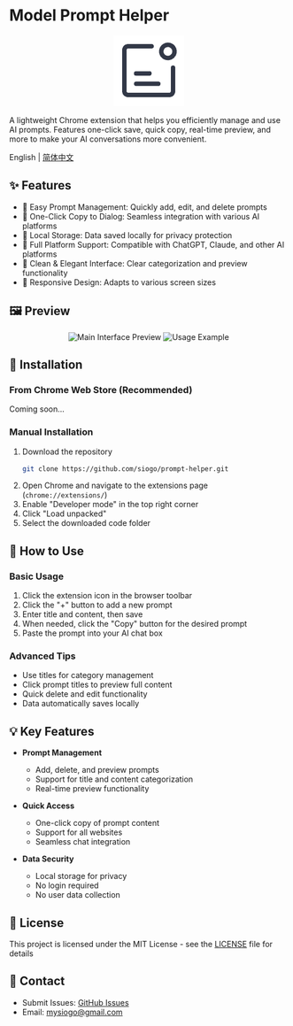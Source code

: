 # Model Prompt Helper

<p align="center">
  <img src="icons/128.png" alt="Model Prompt Helper Logo" width="128" height="128">
</p>

A lightweight Chrome extension that helps you efficiently manage and use AI prompts. Features one-click save, quick copy, real-time preview, and more to make your AI conversations more convenient.

English | [简体中文](./README.md)

## ✨ Features

- 📝 Easy Prompt Management: Quickly add, edit, and delete prompts
- 🚀 One-Click Copy to Dialog: Seamless integration with various AI platforms
- 💾 Local Storage: Data saved locally for privacy protection
- 🎯 Full Platform Support: Compatible with ChatGPT, Claude, and other AI platforms
- 🎨 Clean & Elegant Interface: Clear categorization and preview functionality
- 📱 Responsive Design: Adapts to various screen sizes

## 🖼️ Preview

<p align="center">
  <img src="screenshots/preview1.png" alt="Main Interface Preview" width="300">
  <img src="screenshots/preview2.png" alt="Usage Example" width="300">
</p>

## 🚀 Installation

### From Chrome Web Store (Recommended)
Coming soon...

### Manual Installation
1. Download the repository
   ```bash
   git clone https://github.com/siogo/prompt-helper.git
   ```
2. Open Chrome and navigate to the extensions page (`chrome://extensions/`)
3. Enable "Developer mode" in the top right corner
4. Click "Load unpacked"
5. Select the downloaded code folder

## 🎯 How to Use

### Basic Usage
1. Click the extension icon in the browser toolbar
2. Click the "+" button to add a new prompt
3. Enter title and content, then save
4. When needed, click the "Copy" button for the desired prompt
5. Paste the prompt into your AI chat box

### Advanced Tips
- Use titles for category management
- Click prompt titles to preview full content
- Quick delete and edit functionality
- Data automatically saves locally

## 💡 Key Features

- **Prompt Management**
  - Add, delete, and preview prompts
  - Support for title and content categorization
  - Real-time preview functionality

- **Quick Access**
  - One-click copy of prompt content
  - Support for all websites
  - Seamless chat integration

- **Data Security**
  - Local storage for privacy
  - No login required
  - No user data collection

## 📜 License

This project is licensed under the MIT License - see the [LICENSE](LICENSE) file for details

## 📮 Contact

- Submit Issues: [GitHub Issues](https://github.com/siogo/prompt-helper/issues)
- Email: mysiogo@gmail.com


